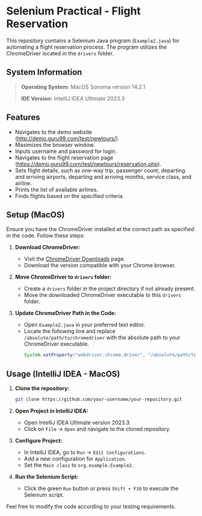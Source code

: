 # Selenium Practical - Flight Reservation

This repository contains a Selenium Java program (`Example2.java`) for automating a flight reservation process. The program utilizes the ChromeDriver located in the `drivers` folder.

## System Information
>**Operating System:** MacOS Sonoma version 14.2.1
>
>**IDE Version:** IntelliJ IDEA Ultimate 2023.3

## Features
- Navigates to the demo website (http://demo.guru99.com/test/newtours/).
- Maximizes the browser window.
- Inputs username and password for login.
- Navigates to the flight reservation page (https://demo.guru99.com/test/newtours/reservation.php).
- Sets flight details, such as one-way trip, passenger count, departing and arriving airports, departing and arriving months, service class, and airline.
- Prints the list of available airlines.
- Finds flights based on the specified criteria.

## Setup (MacOS)

Ensure you have the ChromeDriver installed at the correct path as specified in the code. Follow these steps:

1. **Download ChromeDriver:**
   - Visit the [ChromeDriver Downloads](https://sites.google.com/chromium.org/driver/) page.
   - Download the version compatible with your Chrome browser.

2. **Move ChromeDriver to `drivers` folder:**
   - Create a `drivers` folder in the project directory if not already present.
   - Move the downloaded ChromeDriver executable to this `drivers` folder.

3. **Update ChromeDriver Path in the Code:**
   - Open `Example2.java` in your preferred text editor.
   - Locate the following line and replace `/absolute/path/to/chromedriver` with the absolute path to your ChromeDriver executable.
     ```java
     System.setProperty("webdriver.chrome.driver", "/absolute/path/to/chromedriver");
     ```

## Usage (IntelliJ IDEA - MacOS)
1. **Clone the repository:**
   ```bash
   git clone https://github.com/your-username/your-repository.git
   ```

2. **Open Project in IntelliJ IDEA:**
   - Open IntelliJ IDEA Ultimate version 2023.3.
   - Click on `File` -> `Open` and navigate to the cloned repository.

3. **Configure Project:**
   - In IntelliJ IDEA, go to `Run` -> `Edit Configurations`.
   - Add a new configuration for `Application`.
   - Set the `Main class` to `org.example.Example2`.

4. **Run the Selenium Script:**
   - Click the green `Run` button or press `Shift + F10` to execute the Selenium script.

Feel free to modify the code according to your testing requirements. 
